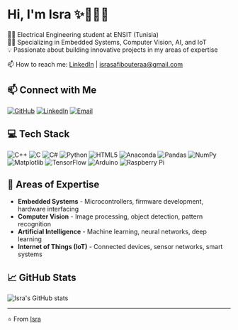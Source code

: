 # Hi, I'm Isra ✨🌼👩👋

👩‍🎓 Electrical Engineering student at ENSIT (Tunisia)  
👩‍💻 Specializing in Embedded Systems, Computer Vision, AI, and IoT  
💡 Passionate about building innovative projects in my areas of expertise  

📫 How to reach me: [LinkedIn](https://www.linkedin.com/in/isra-safibouteraa) | israsafibouteraa@gmail.com


## 📫 Connect with Me

[![GitHub](https://img.shields.io/badge/GitHub-000000?style=for-the-badge&logo=github&logoColor=white)](https://github.com/yourusername)
[![LinkedIn](https://img.shields.io/badge/LinkedIn-0077B5?style=for-the-badge&logo=linkedin&logoColor=white)](https://www.linkedin.com/in/isra-safibouteraa)
[![Email](https://img.shields.io/badge/Email-D14836?style=for-the-badge&logo=gmail&logoColor=white)](mailto:israsafibouteraa@gmail.com)

## 💻 Tech Stack

![C++](https://img.shields.io/badge/c++-%2300599C.svg?style=for-the-badge&logo=c%2B%2B&logoColor=white)
![C](https://img.shields.io/badge/c-%2300599C.svg?style=for-the-badge&logo=c&logoColor=white)
![C#](https://img.shields.io/badge/c%23-%23239120.svg?style=for-the-badge&logo=csharp&logoColor=white)
![Python](https://img.shields.io/badge/python-3670A0?style=for-the-badge&logo=python&logoColor=ffdd54)
![HTML5](https://img.shields.io/badge/html5-%23E34F26.svg?style=for-the-badge&logo=html5&logoColor=white)
![Anaconda](https://img.shields.io/badge/Anaconda-%2344A833.svg?style=for-the-badge&logo=anaconda&logoColor=white)
![Pandas](https://img.shields.io/badge/pandas-%23150458.svg?style=for-the-badge&logo=pandas&logoColor=white)
![NumPy](https://img.shields.io/badge/numpy-%23013243.svg?style=for-the-badge&logo=numpy&logoColor=white)
![Matplotlib](https://img.shields.io/badge/Matplotlib-%23ffffff.svg?style=for-the-badge&logo=Matplotlib&logoColor=black)
![TensorFlow](https://img.shields.io/badge/TensorFlow-%23FF6F00.svg?style=for-the-badge&logo=TensorFlow&logoColor=white)
![Arduino](https://img.shields.io/badge/-Arduino-00979D?style=for-the-badge&logo=Arduino&logoColor=white)
![Raspberry Pi](https://img.shields.io/badge/-Raspberry_Pi-C51A4A?style=for-the-badge&logo=Raspberry-Pi)

## 🚀 Areas of Expertise

- **Embedded Systems** - Microcontrollers, firmware development, hardware interfacing
- **Computer Vision** - Image processing, object detection, pattern recognition
- **Artificial Intelligence** - Machine learning, neural networks, deep learning
- **Internet of Things (IoT)** - Connected devices, sensor networks, smart systems

## 📈 GitHub Stats

![Isra's GitHub stats](https://github-readme-stats.vercel.app/api?username=esraessfib&show_icons=true&theme=radical)

---

⭐️ From [Isra](https://github.com/esraessfib)



